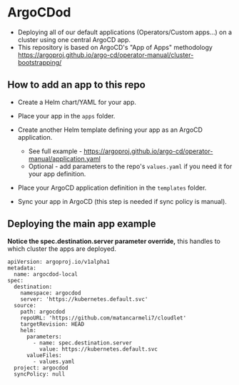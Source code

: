 # ArgoCDod
*	Deploying all of our default applications (Operators/Custom apps...) on a cluster using one central ArgoCD app.
*	This repository is based on ArgoCD's "App of Apps" methodology https://argoproj.github.io/argo-cd/operator-manual/cluster-bootstrapping/

## How to add an app to this repo
* Create a Helm chart/YAML for your app.

* Place your app in the ```apps``` folder.

* Create another Helm template defining your app as an ArgoCD application.
  * See full example - https://argoproj.github.io/argo-cd/operator-manual/application.yaml
  * Optional - add parameters to the repo's ```values.yaml``` if you need it for your app definition.

* Place your ArgoCD application definition in the ```templates``` folder. 

* Sync your app in ArgoCD (this step is needed if sync policy is manual).

## Deploying the main app example
**Notice the spec.destination.server parameter override,** this handles to which cluster the apps are deployed.
```
apiVersion: argoproj.io/v1alpha1
metadata:
  name: argocdod-local
spec:
  destination:
    namespace: argocdod
    server: 'https://kubernetes.default.svc'
  source:
    path: argocdod
    repoURL: 'https://github.com/matancarmeli7/cloudlet'
    targetRevision: HEAD
    helm:
      parameters:
        - name: spec.destination.server
          value: https://kubernetes.default.svc
      valueFiles:
        - values.yaml
  project: argocdod
  syncPolicy: null
```
